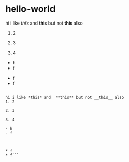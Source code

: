 # hello-world

hi i like *this* and  **this** but not __this__ also
1. 2

2. 3

3. 4

- h
- f



* f
* f

```-world

hi i like *this* and  **this** but not __this__ also
1. 2

2. 3

3. 4

- h
- f



* f
* f```
